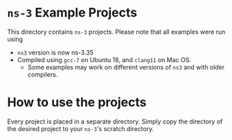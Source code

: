 # `ns-3` Example Projects

This directory contains `ns-3` projects. Please note that all examples were run using

* `ns3` version is now ns-3.35
* Compiled using `gcc-7` on Ubuntu 18, and `clang11` on Mac OS.
    - Some examples may work on different versions of `ns3` and with older compilers.

# How to use the projects
Every project is placed in a separate directory. Simply copy the directory of the desired project to your `ns-3`'s scratch directory.


